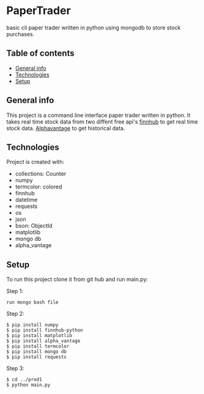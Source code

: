 # PaperTrader

basic cli paper trader written in python using mongodb to store stock purchases.

## Table of contents
* [General info](#general-info)
* [Technologies](#technologies)
* [Setup](#setup)

## General info
This project is a command line interface paper trader written in python. It takes real time stock data from two diffent free api's [finnhub](https://finnhub.io/) to get real time stock data. [Alphavantage](https://www.alphavantage.co) to get historical data.
	
## Technologies
Project is created with:
* collections: Counter 
* numpy 
* termcolor: colored
* finnhub
* datetime
* requests
* os
* json
* bson: ObjectId
* matplotlib
* mongo db
* alpha_vantage
	
## Setup
To run this project clone it from git hub and run main.py:

Step 1:
```
run mongo bash file
```
Step 2:
```
$ pip install numpy
$ pip install finnhub-python
$ pip install matplotlib
$ pip install alpha_vantage
$ pip install termcolor
$ pip install mongo db
$ pip install requests
```
Step 3:
```
$ cd ../prod1
$ python main.py
```

